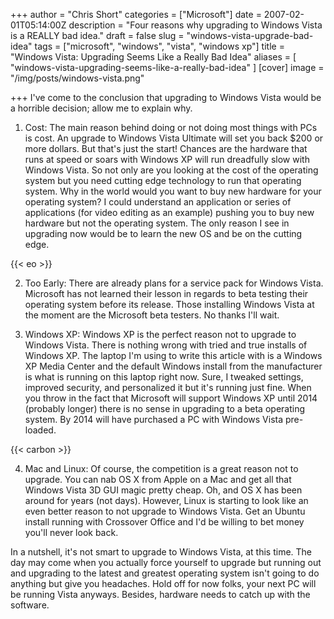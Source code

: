 +++
author = "Chris Short"
categories = ["Microsoft"]
date = 2007-02-01T05:14:00Z
description = "Four reasons why upgrading to Windows Vista is a REALLY bad idea."
draft = false
slug = "windows-vista-upgrade-bad-idea"
tags = ["microsoft", "windows", "vista", "windows xp"]
title = "Windows Vista: Upgrading Seems Like a Really Bad Idea"
aliases = [
    "windows-vista-upgrading-seems-like-a-really-bad-idea"
    ]
[cover]
image = "/img/posts/windows-vista.png"

+++
I've come to the conclusion that upgrading to Windows Vista would be a horrible decision; allow me to explain why.

1. Cost: The main reason behind doing or not doing most things with PCs is cost.  An upgrade to Windows Vista Ultimate will set you back $200 or more dollars.  But that's just the start!  Chances are the hardware that runs at speed or soars with Windows XP will run dreadfully slow with Windows Vista.  So not only are you looking at the cost of the operating system but you need cutting edge technology to run that operating system.  Why in the world would you want to buy new hardware for your operating system?  I could understand an application or series of applications (for video editing as an example) pushing you to buy new hardware but not the operating system.  The only reason I see in upgrading now would be to learn the new OS and be on the cutting edge.

{{< eo >}}

2. Too Early:  There are already plans for a service pack for Windows Vista.  Microsoft has not learned their lesson in regards to beta testing their operating system before its release.  Those installing Windows Vista at the moment are the Microsoft beta testers.  No thanks I'll wait.

3. Windows XP:  Windows XP is the perfect reason not to upgrade to Windows Vista.  There is nothing wrong with tried and true installs of Windows XP.  The laptop I'm using to write this article with is a Windows XP Media Center and the default Windows install from the manufacturer is what is running on this laptop right now.  Sure, I tweaked settings, improved security, and personalized it but it's running just fine.  When you throw in the fact that Microsoft will support Windows XP until 2014 (probably longer) there is no sense in upgrading to a beta operating system.  By 2014 will have purchased a PC  with Windows Vista pre-loaded.

{{< carbon >}}

4. Mac and Linux:  Of course, the competition is a great reason not to upgrade.  You can nab OS X from Apple on a Mac and get all that Windows Vista 3D GUI magic pretty cheap.  Oh, and OS X has been around for years (not days).  However, Linux is starting to look like an even better reason to not upgrade to Windows Vista.  Get an Ubuntu install running with Crossover Office and I'd be willing to bet money you'll never look back.

In a nutshell, it's not smart to upgrade to Windows Vista, at this time.  The day may come when you actually force yourself to upgrade but running out and upgrading to the latest and greatest operating system isn't going to do anything but give you headaches.  Hold off for now folks, your next PC will be running Vista anyways.  Besides, hardware needs to catch up with the software.


